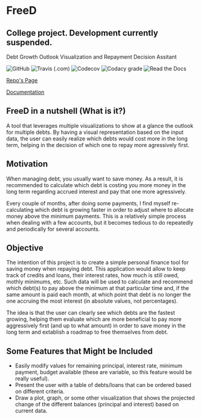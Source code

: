 # FreeD
## College project. Development currently suspended.

Debt Growth Outlook Visualization and Repayment Decision Assitant

![GitHub](https://img.shields.io/github/license/Luigi-PastorePica/FreeD) 
![Travis (.com)](https://img.shields.io/travis/com/Luigi-PastorePica/FreeD) 
![Codecov](https://img.shields.io/codecov/c/github/Luigi-PastorePica/FreeD) 
![Codacy grade](https://img.shields.io/codacy/grade/0ea833b9dcd040cb95b179e1df147e66)
![Read the Docs](https://img.shields.io/readthedocs/freed)

[Repo's Page](https://github.com/Luigi-PastorePica/FreeD)

[Documentation](https://freed.readthedocs.io/en/latest)

## FreeD in a nutshell (What is it?)

A tool that leverages multiple visualizations to show at a glance the outlook for multiple debts. By having a visual representation based on the input data, the user can easily realize which debts would cost more in the long term, helping in the decision of which one to repay more agressively first.


## Motivation

When managing debt, you usually want to save money. As a result, it is recommended to calculate which debt is costing you more money in the long term regarding accrued interest and pay that one more agressively. 

Every couple of months, after doing some payments, I find myself re-calculating which debt is growing faster in order to adjust where to allocate money above the minimum payments. This is a relatively simple process when dealing with a few accounts, but it becomes tedious to do repeatedly and periodically for several accounts. 

## Objective

The intention of this project is to create a simple personal finance tool for saving money when repaying debt. This application would allow to keep track of credits and loans, their interest rates, how much is still owed, mothly minimums, etc. Such data will be used to calculate and recommend which debt(s) to pay above the minimum at that particular time and, if the same amount is paid each month, at which point that debt is no longer the one accruing the most interest (in absolute values, not percentages).

The idea is that the user can clearly see which debts are the fastest growing, helping them evaluate which are more beneficial to pay more aggressively first (and up to what amount) in order to save money in the long term and extablish a roadmap to free themselves from debt.


## Some Features that Might be Included
- Easily modify values for remaining principal, interest rate, minimum payment, budget available (these are variable, so this feature would be really useful).
- Present the user with a table of debts/loans that can be ordered based on different criteria.
- Draw a plot, graph, or some other visualization that shows the projected change of the different balances (principal and interest) based on current data.
